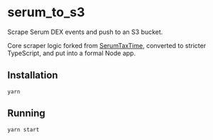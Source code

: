 # serum_to_s3
Scrape Serum DEX events and push to an S3 bucket.

Core scraper logic forked from [SerumTaxTime](https://github.com/SerumTaxTime/SerumTaxTimeApi), converted to stricter TypeScript, and put into a formal Node app.

## Installation

`yarn`

## Running

`yarn start`